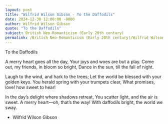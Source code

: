 ```yaml
---
layout: post
title: "Wilfrid Wilson Gibson - To the Daffodils"
date: 2024-12-30 12:00:00 -0000
author: Wilfrid Wilson Gibson
quote: "To the Daffodils"
subject: British Neo-Romanticism (Early 20th century)
permalink: /British Neo-Romanticism (Early 20th century)/Wilfrid Wilson Gibson/Wilfrid Wilson Gibson - To the Daffodils
---
```


To the Daffodils

A merry heart goes all the day,
Your joys and woes are but a play.
Come out, my friends, in bloom so bright,
Dance in the sun, till the fall of night.

Laugh to the wind, and hark to the trees;
Let the world be blessed with your golden keys.
You herald spring with your trumpets clear,
What promises, love! how sweet to hear!

In the day’s delight where shadows retreat,
You scatter light, and the air is sweet.
A merry heart—oh, that’s the way!
With daffodils bright, the world we sway.

- Wilfrid Wilson Gibson
